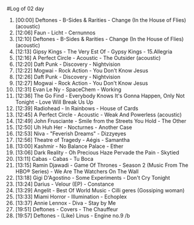 #Log of 02 day

1. [00:00] Deftones - B-Sides & Rarities - Change (In the House of Flies) (acoustic)
1. [12:06] Faun - Licht - Cernunnos
1. [12:10] Deftones - B-Sides & Rarities - Change (In the House of Flies) (acoustic)
1. [12:13] Gipsy Kings - The Very Est Of - Gypsy Kings - 15.Allegria
1. [12:16] A Perfect Circle - Acoustic - The Outsider (acoustic)
1. [12:20] Daft Punk - Discovery - Nightvision
1. [12:22] Mogwai - Rock Action - You Don't Know Jesus
1. [12:26] Daft Punk - Discovery - Nightvision
1. [12:27] Mogwai - Rock Action - You Don't Know Jesus
1. [12:31] Evan Le Ny - SpaceChem - Working
1. [12:36] The Go Find - Everybody Knows It's Gonna Happen, Only Not Tonight - Love Will Break Us Up
1. [12:39] Radiohead - In Rainbows - House of Cards
1. [12:45] A Perfect Circle - Acoustic - Weak And Powerless (acoustic)
1. [12:49] John Frusciante - Smile from the Streets You Hold - The Other
1. [12:50] Uh Huh Her - Nocturnes - Another Case
1. [12:53] Niva - "Feverish Dreams" - Dizzyeyes
1. [12:56] Theatre of Tragedy - Aégis - Samantha
1. [13:00] Kashmir - No Balance Palace - Ether
1. [13:06] Dark Reality - Oh Precious Haze Pervade the Pain - Skytied
1. [13:11] Cabas - Cabas - Tu Boca
1. [13:15] Ramin Djawadi - Game Of Thrones - Season 2 (Music From The HBO® Series) - We Are The Watchers On The Wall
1. [13:18] Gigi D'Agostino - Some Experiments - Don't Cry Tonight
1. [13:24] Darius - Velour (EP) - Constance
1. [13:29] Angelit - Best Of World Music - Cilli geres (Gossiping woman)
1. [13:33] Miami Horror - Illumination - Echoplex
1. [13:37] Annie Lennox - Diva - Stay by Me
1. [19:51] Deftones - Covers - The Chauffeur
1. [19:57] Deftones - (Like) Linus - Engine no.9 /b
